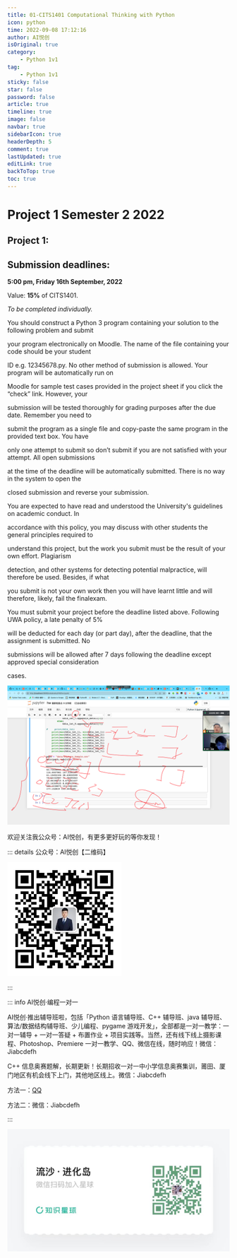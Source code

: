 ```yaml
---
title: 01-CITS1401 Computational Thinking with Python
icon: python
time: 2022-09-08 17:12:16
author: AI悦创
isOriginal: true
category: 
    - Python 1v1
tag:
    - Python 1v1
sticky: false
star: false
password: false
article: true
timeline: true
image: false
navbar: true
sidebarIcon: true
headerDepth: 5
comment: true
lastUpdated: true
editLink: true
backToTop: true
toc: true
---
```


# Project 1 Semester 2 2022

## Project 1: 

## Submission deadlines: 

**5:00 pm, Friday 16th September, 2022**

Value: **15%** of CITS1401.

*To be completed individually.*

You should construct a Python 3 program containing your solution to the following problem and submit 

your program electronically on Moodle. The name of the file containing your code should be your student 

ID e.g. 12345678.py. No other method of submission is allowed. Your program will be automatically run on 

Moodle for sample test cases provided in the project sheet if you click the “check” link. However, your 

submission will be tested thoroughly for grading purposes after the due date. Remember you need to

submit the program as a single file and copy-paste the same program in the provided text box. You have 

only one attempt to submit so don’t submit if you are not satisfied with your attempt. All open submissions 

at the time of the deadline will be automatically submitted. There is no way in the system to open the 

closed submission and reverse your submission.

You are expected to have read and understood the University's guidelines on academic conduct. In 

accordance with this policy, you may discuss with other students the general principles required to

understand this project, but the work you submit must be the result of your own effort. Plagiarism

detection, and other systems for detecting potential malpractice, will therefore be used. Besides, if what 

you submit is not your own work then you will have learnt little and will therefore, likely, fail the finalexam.

You must submit your project before the deadline listed above. Following UWA policy, a late penalty of 5% 

will be deducted for each day (or part day), after the deadline, that the assignment is submitted. No 

submissions will be allowed after 7 days following the deadline except approved special consideration 

cases.



![image-20220908182040558](./01-CITS1401-Computational-Thinking-with-Python.assets/image-20220908182040558.png)











欢迎关注我公众号：AI悦创，有更多更好玩的等你发现！

::: details 公众号：AI悦创【二维码】

![](/gzh.jpg)

:::

::: info AI悦创·编程一对一

AI悦创·推出辅导班啦，包括「Python 语言辅导班、C++ 辅导班、java 辅导班、算法/数据结构辅导班、少儿编程、pygame 游戏开发」，全部都是一对一教学：一对一辅导 + 一对一答疑 + 布置作业 + 项目实践等。当然，还有线下线上摄影课程、Photoshop、Premiere 一对一教学、QQ、微信在线，随时响应！微信：Jiabcdefh

C++ 信息奥赛题解，长期更新！长期招收一对一中小学信息奥赛集训，莆田、厦门地区有机会线下上门，其他地区线上。微信：Jiabcdefh

方法一：[QQ](http://wpa.qq.com/msgrd?v=3&uin=1432803776&site=qq&menu=yes)

方法二：微信：Jiabcdefh

:::

![](/zsxq.jpg)